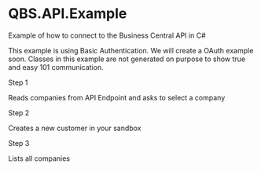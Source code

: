 # QBS.API.Example

Example of how to connect to the Business Central API in C#

This example is using Basic Authentication. We will create a OAuth example soon.
Classes in this example are not generated on purpose to show true and easy 101 communication.

Step 1

Reads companies from API Endpoint and asks to select a company

Step 2

Creates a new customer in your sandbox

Step 3

Lists all companies